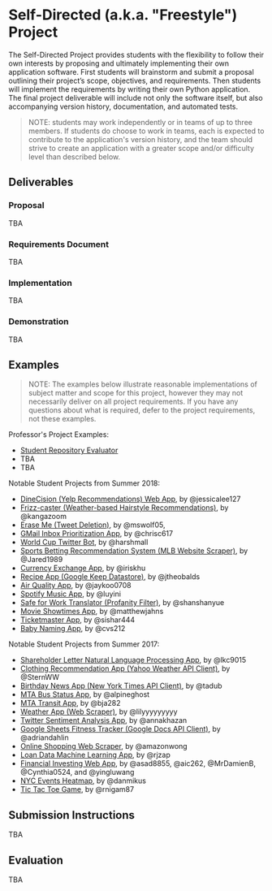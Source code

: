 # Self-Directed (a.k.a. "Freestyle") Project

The Self-Directed Project provides students with the flexibility to follow their own interests by proposing and ultimately implementing their own application software. First students will brainstorm and submit a proposal outlining their project’s scope, objectives, and requirements. Then students will implement the requirements by writing their own Python application. The final project deliverable will include not only the software itself, but also accompanying version history, documentation, and automated tests.

> NOTE: students may work independently or in teams of up to three members. If students do choose to work in teams, each is expected to contribute to the application's version history, and the team should strive to create an application with a greater scope and/or difficulty level than described below.

## Deliverables

### Proposal

TBA

### Requirements Document

TBA

### Implementation

TBA

### Demonstration

TBA


## Examples

> NOTE: The examples below illustrate reasonable implementations of subject matter and scope for this project, however they may not necessarily deliver on all project requirements. If you have any questions about what is required, defer to the project requirements, not these examples.

Professor's Project Examples:

  + [Student Repository Evaluator](https://github.com/prof-rossetti/repo-evaluator-py)
  + TBA
  + TBA

Notable Student Projects from Summer 2018:

  + [DineCision (Yelp Recommendations) Web App](https://github.com/jessicalee127/DineCision), by @jessicalee127
  + [Frizz-caster (Weather-based Hairstyle Recommendations)](https://github.com/kangazoom/freestyle-app), by @kangazoom
  + [Erase Me (Tweet Deletion)](https://github.com/mswolf05/EraseMe), by @mswolf05,
  + [GMail Inbox Prioritization App](https://github.com/chrisc617/Gmail-API-Prioritization), by @chrisc617
  + [World Cup Twitter Bot](https://github.com/harshmall/freestyle-app), by @harshmall
  + [Sports Betting Recommendation System (MLB Website Scraper)](https://github.com/Jared1989/Free-Style), by @Jared1989
  + [Currency Exchange App](https://github.com/iriskhu/freestyle-project), by @iriskhu
  + [Recipe App (Google Keep Datastore)](https://github.com/jtheobalds/freestyle_project), by @jtheobalds
  + [Air Quality App](https://github.com/jaykoo0708/Free_Style_Project_Final-Version), by @jaykoo0708
  + [Spotify Music App](https://github.com/luyini/My-Spotipy), by @luyini
  + [Safe for Work Translator (Profanity Filter)](https://github.com/shanshanyue/SFWTranslator), by @shanshanyue
  + [Movie Showtimes App](https://github.com/matthewjahns/movie-showtimes-app), by @matthewjahns
  + [Ticketmaster App](https://github.com/sishar444/ticketmaster-app), by @sishar444
  + [Baby Naming App](https://github.com/cvs212/my-freestyle-project), by @cvs212

Notable Student Projects from Summer 2017:

  + [Shareholder Letter Natural Language Processing App](https://github.com/lkc9015/freestyle_project), by @lkc9015
  + [Clothing Recommendation App (Yahoo Weather API Client)](https://github.com/SternWW/freestyleproject), by @SternWW
  + [Birthday News App (New York Times API Client)](https://github.com/tadub/freestyle), by @tadub
  + [MTA Bus Status App](https://github.com/alpineghost/nyu_freestyle_project), by @alpineghost
  + [MTA Transit App](https://github.com/bja282/Freestyle), by @bja282
  + [Weather App (Web Scraper)](https://github.com/lilyyyyyyyyy/web-scraper), by @lilyyyyyyyyy
  + [Twitter Sentiment Analysis App](https://github.com/annakhazan/twitter-nlp), by @annakhazan
  + [Google Sheets Fitness Tracker (Google Docs API Client)](https://github.com/adriandahlin/fitness), by @adriandahlin
  + [Online Shopping Web Scraper](https://github.com/amazonwong/web-scraper-app), by @amazonwong
  + [Loan Data Machine Learning App](https://github.com/rjzap/freestyle), by @rjzap
  + [Financial Investing Web App](https://github.com/Freestyle-FinTech/robovest), by @asad8855, @aic262, @MrDamienB, @Cynthia0524, and @yingluwang
  + [NYC Events Heatmap](https://github.com/danmikus/nyu_python_freestyle), by @danmikus
  + [Tic Tac Toe Game](https://github.com/rnigam87/Freestyle-Project), by @rnigam87

## Submission Instructions

TBA

## Evaluation

TBA
